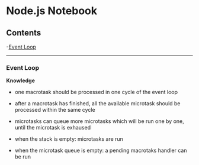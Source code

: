 # Node.js Notebook

## Contents

-[Event Loop](#event-loop)

---

### Event Loop

**Knowledge**

* one macrotask should be processed in one cycle of the event loop

* after a macrotask has finished, all the available microtask should be processed within the same cycle

* microtasks can queue more microtasks which will be run one by one, until the microtask is exhaused

* when the stack is empty: microtasks are run

* when the microtask queue is empty: a pending macrotaks handler can be run